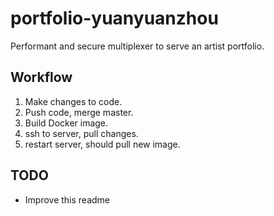 # portfolio-yuanyuanzhou
Performant and secure multiplexer to serve an artist portfolio. 

## Workflow
1. Make changes to code.
2. Push code, merge master.
3. Build Docker image.
4. ssh to server, pull changes.
5. restart server, should pull new image.

## TODO
- Improve this readme
